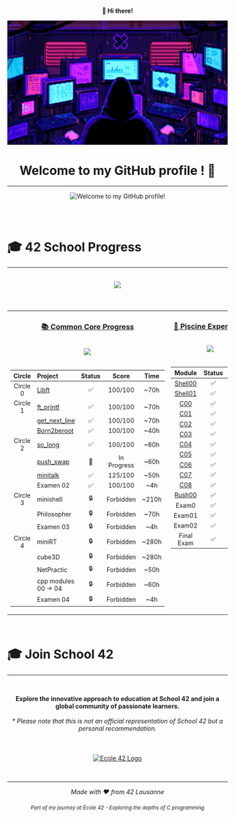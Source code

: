 <p align="center">
  <b>👋 Hi there! </b>
</p>

![Cover](https://github.com/XI-X-IX/XI-X-IX/blob/main/77caa32884d735d439ade45ba37feaf2.gif)



<!--
**************************************************
  Header Section - Welcome and Profile Introduction
**************************************************
-->
<h1 align="center">Welcome to my GitHub profile ! 🚀</h1>
<hr>

<p align="center">
  <img src="images/scifi_room.gif" alt="Welcome to my GitHub profile!">
</p>


<br><br>

<!--
**************************************************
  Projects Overview Section
  - Game Development
  - Cybersecurity
  - Hackathons
  - Software Development
**************************************************
-->



<!--
**************************************************
  42 School Progress Section
  - Common Core curriculum progress
  - Piscine experience and results
**************************************************
-->

# 🎓 42 School Progress
---
<br>
<div align="center">
  <img src="https://img.shields.io/badge/Lausanne-1E2024?style=for-the-badge&logo=42" />
</div>
<br><br>

<div align="center">
<table width="100%">
<tr>
<td width="50%" align="center" valign="top">

### [📚 Common Core Progress](https://github.com/Xxzer042xX/42-Common-Core/blob/main/README.md)

<br>
<img src="https://img.shields.io/badge/Grade-In%20Progress-blue?style=for-the-badge&logo=42&logoColor=white" />
<br><br>




| Circle | Project | Status | Score | Time |
|:------:|:--------|:------:|:-----:|:----:|
| Circle 0 | [Libft](https://github.com/Xxzer042xX/42-Common-Core/tree/main/libft) | ✅ | 100/100 | ~70h |
| Circle 1 | [ft_printf](https://github.com/Xxzer042xX/404) | ✅ | 100/100 | ~70h |
|| [get_next_line](https://github.com/Xxzer042xX/42-Common-Core/tree/main/get_next_line) | ✅ | 100/100 | ~70h |
|| [Born2beroot](https://github.com/Xxzer042xX/404) | ✅ | 100/100 | ~40h |
| Circle 2 | [so_long](https://github.com/Xxzer042xX/42-Common-Core/tree/main/fdf) | ✅ | 100/100 | ~60h |
|| [push_swap](https://github.com/Xxzer042xX/42-Common-Core/tree/main/push_swap) | 🔄 | In Progress | ~60h |
|| [minitalk](https://github.com/Xxzer042xX/42-Common-Core/tree/main/pipex) | ✅ | 125/100 | ~50h |
|| Examen 02 | ✅ | 100/100 | ~4h |
| Circle 3 | minishell | 🔒 | Forbidden | ~210h |
|| Philosopher | 🔒 | Forbidden | ~70h |
|| Examen 03 | 🔒 | Forbidden | ~4h |
| Circle 4 | miniRT | 🔒 | Forbidden | ~280h |
|| cube3D | 🔒 | Forbidden | ~280h |
|| NetPractic | 🔒 | Forbidden | ~50h |
|| cpp modules 00 -> 04 | 🔒 | Forbidden | ~60h |
|| Examen 04 | 🔒 | Forbidden | ~4h |

</td>
<td width="50%" align="center" valign="top">

### [🌊 Piscine Experience](https://github.com/Xxzer042xX/42-Piscine/blob/master/README.MD)

<br>
<img src="https://img.shields.io/badge/Status-Completed-success?style=for-the-badge&logo=42&logoColor=white" />
<br><br>



| Module | Status | Score |
|:------:|:------:|:-----:|
| [Shell00](https://github.com/Xxzer042xX/42-Piscine/tree/master/extra/shell/shell00) | ✅ | 100% |
| [Shell01](https://github.com/Xxzer042xX/42-Piscine/tree/master/extra/shell/shell01) | ✅ | 85% |
| [C00](https://github.com/Xxzer042xX/42-Piscine/tree/master/c00) | ✅ | 100% |
| [C01](https://github.com/Xxzer042xX/42-Piscine/tree/master/c01) | ✅ | 100% |
| [C02](https://github.com/Xxzer042xX/42-Piscine/tree/master/c02) | ✅ | 100% |
| [C03](https://github.com/Xxzer042xX/42-Piscine/tree/master/c03) | ✅ | 100% |
| [C04](https://github.com/Xxzer042xX/42-Piscine/tree/master/c04) | ✅ | 50% |
| [C05](https://github.com/Xxzer042xX/42-Piscine/tree/master/c05) | ✅ | 80% |
| [C06](https://github.com/Xxzer042xX/42-Piscine/tree/master/c06) | ✅ | 100% |
| [C07](https://github.com/Xxzer042xX/42-Piscine/tree/master/c07) | ✅ | 60% |
| [C08](https://github.com/Xxzer042xX/42-Piscine) | ✅ | 100% |
| [Rush00](https://github.com/Xxzer042xX/42-Piscine/tree/master/extra/rush/rush00_24) | ✅ | 116% |
| Exam0 | ✅ | 30% |
| Exam01 | ✅ | 20% |
| Exam02 | ✅ | 30% |
| Final Exam | ✅ | 40% |

</td>
</tr>
</table>
</div>
<br>
<!--
**************************************************
  School 42 Promotion Section
  - Information about joining School 42
  - Disclaimer and logo
**************************************************
-->

# 🎓 Join School 42
---
<br>
<p align="center">
  <b>Explore the innovative approach to education at School 42 and join a global community of passionate learners.</b><br><br>
  <i>* Please note that this is not an official representation of School 42 but a personal recommendation.</i>
  <br><br><br><br>
  <a href="https://42lausanne.ch/" target="_blank"><img src="https://42lausanne.ch/wp-content/uploads/2021/01/42_logo.svg" alt="Ecole 42 Logo" width="200"></a>
</p>
<br>
<!--
**************************************************
  Technical Skills Section
  - Programming Languages
  - Development Tools
**************************************************
-->

<!--
**************************************************
  Tools and Technologies Section
  - Development environments
  - Software tools
**************************************************
-->

<!--
**************************************************
  Professional Background Section
  - Education history
  - Work experience
**************************************************
-->
<!--
**************************************************
  Contact Information Section
  - Social media links
  - Professional networks
**************************************************
-->

<!--
**************************************************
  Footer Section - Contribution Invitation
  Thank you for visiting my profile!
**************************************************
-->

---

<div align="center">

*Made with ❤️ from 42 Lausanne*

<sub>*Part of my journey at École 42 - Exploring the depths of C programming*</sub>

</div>
